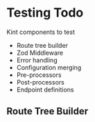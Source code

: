 
# Testing Todo

Kint components to test

- Route tree builder
- Zod Middleware
- Error handling
- Configuration merging
- Pre-processors
- Post-processors
- Endpoint definitions

## Route Tree Builder
